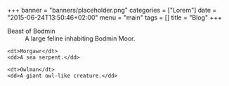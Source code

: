 +++
banner = "banners/placeholder.png"
categories = ["Lorem"]
date = "2015-06-24T13:50:46+02:00"
menu = "main"
tags = []
title = "Blog"
+++


<dl>
    <dt>Beast of Bodmin</dt>
    <dd>A large feline inhabiting Bodmin Moor.</dd>

    <dt>Morgawr</dt>
    <dd>A sea serpent.</dd>

    <dt>Owlman</dt>
    <dd>A giant owl-like creature.</dd>
</dl>
